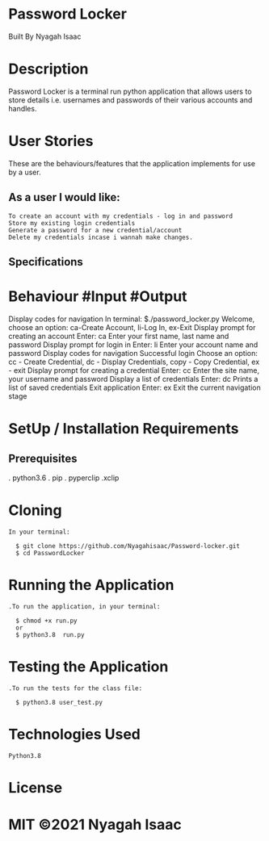 # Password Locker
Built By Nyagah Isaac

# Description

Password Locker is a terminal run python application that allows users to store details i.e. usernames and passwords of their various accounts and handles.

# User Stories

These are the behaviours/features that the application implements for use by a user.

## As a user I would like:

    To create an account with my credentials - log in and password
    Store my existing login credentials
    Generate a password for a new credential/account
    Delete my credentials incase i wannah make changes.

## Specifications

# Behaviour 	#Input 	#Output
Display codes for navigation 	In terminal: $./password_locker.py 	Welcome, choose an option: ca-Create Account, li-Log In, ex-Exit
Display prompt for creating an account 	Enter: ca 	Enter your first name, last name and password
Display prompt for login in 	Enter: li 	Enter your account name and password
Display codes for navigation 	Successful login 	Choose an option: cc - Create Credential, dc - Display Credentials, copy - Copy Credential, ex - exit
Display prompt for creating a credential 	Enter: cc 	Enter the site name, your username and password
Display a list of credentials 	Enter: dc 	Prints a list of saved credentials
Exit application 	Enter: ex 	Exit the current navigation stage
# SetUp / Installation Requirements

## Prerequisites

   . python3.6
   . pip
   . pyperclip
    .xclip

# Cloning

    In your terminal:

      $ git clone https://github.com/Nyagahisaac/Password-locker.git
      $ cd PasswordLocker

# Running the Application

    .To run the application, in your terminal:

      $ chmod +x run.py
      or
      $ python3.8  run.py

# Testing the Application

    .To run the tests for the class file:

      $ python3.8 user_test.py

# Technologies Used

    Python3.8

# License

# MIT ©2021 Nyagah Isaac